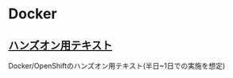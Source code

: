 # Docker

## [ハンズオン用テキスト](https://github.com/h-kojima/docker/tree/master/handson)
Docker/OpenShiftのハンズオン用テキスト(半日~1日での実施を想定)

